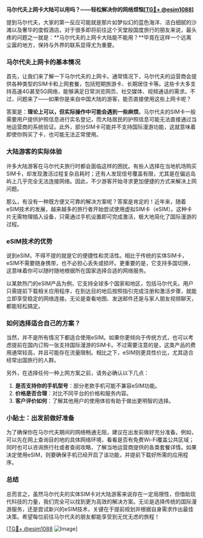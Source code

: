 **马尔代夫上网卡大陆可以用吗？——轻松解决你的网络烦恼[[TG💪+ @esim1088](https://t.me/s/esim1088)]**

提到马尔代夫，大家的第一反应可能就是那片如梦似幻的蓝色海洋、洁白细腻的沙滩以及奢华的度假酒店。对于很多即将前往这个天堂般国度旅行的朋友来说，最头疼的问题之一就是：**马尔代夫的上网卡大陆能不能用？**毕竟在这样一个远离尘嚣的地方，保持与外界的联系显得尤为重要。

### 马尔代夫上网卡的基本情况

首先，让我们来了解一下马尔代夫的上网卡。通常情况下，马尔代夫的运营商会提供各种类型的SIM卡和上网套餐，包括短期旅游卡、长期居住卡等。这些卡大多支持高速4G甚至5G网络，能够满足日常浏览网页、社交媒体、视频通话的需求。不过，问题来了——如果你是来自中国大陆的游客，能否直接使用这些上网卡呢？

答案是：**理论上可以，但实际操作中可能会遇到一些麻烦**。马尔代夫的SIM卡一般需要用户提供护照信息进行实名登记，而大陆居民的护照信息可能无法直接通过当地运营商的系统验证。此外，部分SIM卡可能并不支持国际漫游功能，这就意味着即使你购买了卡，也可能无法正常使用。

### 大陆游客的实际体验

许多大陆游客在马尔代夫旅行时都会面临这样的困扰。有些人选择在当地机场购买SIM卡，却发现激活过程复杂且耗时；还有人发现信号覆盖有限，尤其是在偏远岛屿上几乎完全无法连接网络。因此，不少游客开始寻求更加便捷的方式来解决上网问题。

那么，有没有一种既方便又可靠的解决方案呢？答案是肯定的！近年来，随着eSIM技术的发展，越来越多的旅行者开始尝试使用虚拟SIM卡（eSIM）。这种卡片无需物理插入设备，只需通过手机设置即可完成激活，极大地简化了国际漫游的过程。

### eSIM技术的优势

说到eSIM，不得不提的就是它的便捷性和灵活性。相比于传统的实体SIM卡，eSIM不需要随身携带，也不必担心丢失或损坏。更重要的是，它支持多国切换，这意味着你可以随时随地根据所在国家选择合适的网络服务。

以某款热门的eSIM产品为例，它支持全球多个国家和地区，包括马尔代夫。用户只需提前下载相关应用程序，在到达目的地后按照指引完成注册和激活步骤，就能立即享受稳定的网络连接。无论是查看地图、发送邮件还是与家人朋友视频聊天，都能轻松搞定。

### 如何选择适合自己的方案？

当然，并不是所有情况下都适合使用eSIM。如果你更倾向于传统方式，也可以考虑提前在国内订购一张支持国际漫游的SIM卡。不过需要注意的是，这类产品的费用通常较高，并且可能存在流量限制。相比之下，eSIM则更具性价比，尤其适合经常出国旅行的人群。

另外，在选择任何一种上网方案之前，请务必确认以下几点：
1. **是否支持你的手机型号**：部分老款手机可能不兼容eSIM功能。
2. **价格是否合理**：对比不同平台的价格和服务内容。
3. **客户评价如何**：了解其他用户的使用体验有助于做出更明智的选择。

### 小贴士：出发前做好准备

为了确保你在马尔代夫期间的网络畅通无阻，建议在出发前做好充分准备。例如，可以先在网上查询目的地的具体网络环境，看看是否有免费Wi-Fi覆盖公共区域；同时也可以咨询旅行社或者查阅攻略，了解当地运营商提供的各类套餐详情。如果决定使用eSIM，则要确保手机已经开启了该功能，并提前下载好所需的应用程序。

### 总结

总而言之，虽然马尔代夫的实体SIM卡对大陆游客来说存在一定局限性，但借助现代科技的力量，我们完全可以找到更为高效的解决方案。无论是选择传统的国际漫游服务，还是尝试新兴的eSIM技术，关键在于提前规划并根据自身需求作出最佳决策。希望每位前往马尔代夫的朋友都能享受到无忧无虑的旅程！

[[TG💪+ @esim1088](https://t.me/s/esim1088) ![Image](https://i.postimg.cc/4NQfJmqS/Snipaste-2025-05-13-00-14-12.png)]